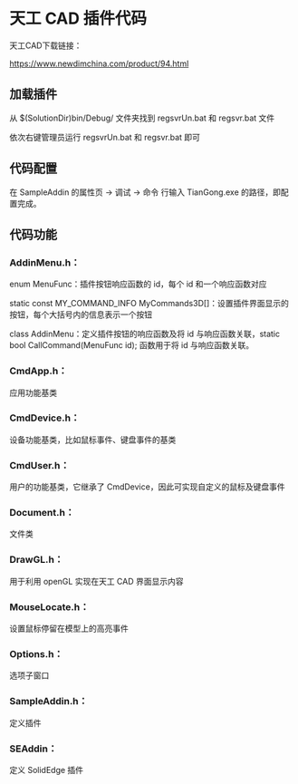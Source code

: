 # 天工 CAD 插件代码

天工CAD下载链接：

https://www.newdimchina.com/product/94.html

## 加载插件

从 $(SolutionDir)bin/Debug/ 文件夹找到 regsvrUn.bat 和 regsvr.bat 文件

依次右键管理员运行 regsvrUn.bat 和 regsvr.bat 即可

## 代码配置

在 SampleAddin 的属性页 → 调试 → 命令 行输入 TianGong.exe 的路径，即配置完成。

## 代码功能

### AddinMenu.h：
enum MenuFunc：插件按钮响应函数的 id，每个 id 和一个响应函数对应

static const MY_COMMAND_INFO MyCommands3D[]：设置插件界面显示的按钮，每个大括号内的信息表示一个按钮

class AddinMenu：定义插件按钮的响应函数及将 id 与响应函数关联，static bool CallCommand(MenuFunc id); 函数用于将 id 与响应函数关联。

### CmdApp.h：
应用功能基类

### CmdDevice.h：
设备功能基类，比如鼠标事件、键盘事件的基类

### CmdUser.h：
用户的功能基类，它继承了 CmdDevice，因此可实现自定义的鼠标及键盘事件

### Document.h：
文件类

### DrawGL.h：
用于利用 openGL 实现在天工 CAD 界面显示内容

### MouseLocate.h：
设置鼠标停留在模型上的高亮事件

### Options.h：
选项子窗口

### SampleAddin.h：
定义插件

### SEAddin：
定义 SolidEdge 插件



